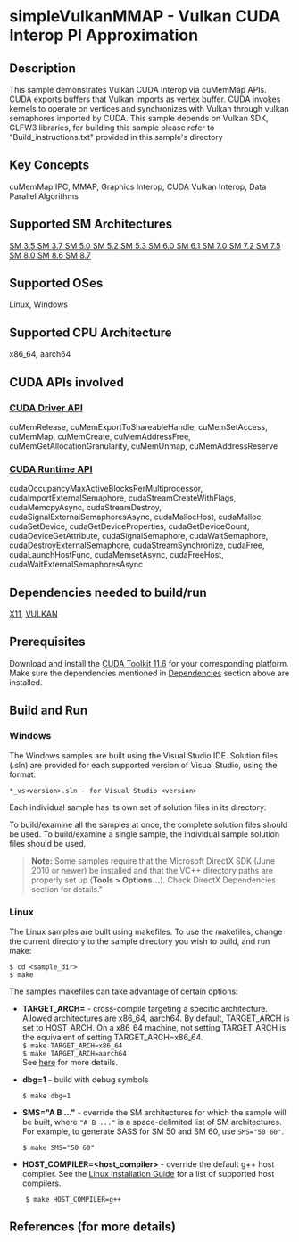 # simpleVulkanMMAP - Vulkan CUDA Interop PI Approximation

## Description

 This sample demonstrates Vulkan CUDA Interop via cuMemMap APIs. CUDA exports buffers that Vulkan imports as vertex buffer. CUDA invokes kernels to operate on vertices and synchronizes with Vulkan through vulkan semaphores imported by CUDA. This sample depends on Vulkan SDK, GLFW3 libraries, for building this sample please refer to "Build_instructions.txt" provided in this sample's directory

## Key Concepts

cuMemMap IPC, MMAP, Graphics Interop, CUDA Vulkan Interop, Data Parallel Algorithms

## Supported SM Architectures

[SM 3.5 ](https://developer.nvidia.com/cuda-gpus)  [SM 3.7 ](https://developer.nvidia.com/cuda-gpus)  [SM 5.0 ](https://developer.nvidia.com/cuda-gpus)  [SM 5.2 ](https://developer.nvidia.com/cuda-gpus)  [SM 5.3 ](https://developer.nvidia.com/cuda-gpus)  [SM 6.0 ](https://developer.nvidia.com/cuda-gpus)  [SM 6.1 ](https://developer.nvidia.com/cuda-gpus)  [SM 7.0 ](https://developer.nvidia.com/cuda-gpus)  [SM 7.2 ](https://developer.nvidia.com/cuda-gpus)  [SM 7.5 ](https://developer.nvidia.com/cuda-gpus)  [SM 8.0 ](https://developer.nvidia.com/cuda-gpus)  [SM 8.6 ](https://developer.nvidia.com/cuda-gpus)  [SM 8.7 ](https://developer.nvidia.com/cuda-gpus)

## Supported OSes

Linux, Windows

## Supported CPU Architecture

x86_64, aarch64

## CUDA APIs involved

### [CUDA Driver API](http://docs.nvidia.com/cuda/cuda-driver-api/index.html)
cuMemRelease, cuMemExportToShareableHandle, cuMemSetAccess, cuMemMap, cuMemCreate, cuMemAddressFree, cuMemGetAllocationGranularity, cuMemUnmap, cuMemAddressReserve

### [CUDA Runtime API](http://docs.nvidia.com/cuda/cuda-runtime-api/index.html)
cudaOccupancyMaxActiveBlocksPerMultiprocessor, cudaImportExternalSemaphore, cudaStreamCreateWithFlags, cudaMemcpyAsync, cudaStreamDestroy, cudaSignalExternalSemaphoresAsync, cudaMallocHost, cudaMalloc, cudaSetDevice, cudaGetDeviceProperties, cudaGetDeviceCount, cudaDeviceGetAttribute, cudaSignalSemaphore, cudaWaitSemaphore, cudaDestroyExternalSemaphore, cudaStreamSynchronize, cudaFree, cudaLaunchHostFunc, cudaMemsetAsync, cudaFreeHost, cudaWaitExternalSemaphoresAsync

## Dependencies needed to build/run
[X11](../../README.md#x11), [VULKAN](../../README.md#vulkan)

## Prerequisites

Download and install the [CUDA Toolkit 11.6](https://developer.nvidia.com/cuda-downloads) for your corresponding platform.
Make sure the dependencies mentioned in [Dependencies]() section above are installed.

## Build and Run

### Windows
The Windows samples are built using the Visual Studio IDE. Solution files (.sln) are provided for each supported version of Visual Studio, using the format:
```
*_vs<version>.sln - for Visual Studio <version>
```
Each individual sample has its own set of solution files in its directory:

To build/examine all the samples at once, the complete solution files should be used. To build/examine a single sample, the individual sample solution files should be used.
> **Note:** Some samples require that the Microsoft DirectX SDK (June 2010 or newer) be installed and that the VC++ directory paths are properly set up (**Tools > Options...**). Check DirectX Dependencies section for details."

### Linux
The Linux samples are built using makefiles. To use the makefiles, change the current directory to the sample directory you wish to build, and run make:
```
$ cd <sample_dir>
$ make
```
The samples makefiles can take advantage of certain options:
*  **TARGET_ARCH=<arch>** - cross-compile targeting a specific architecture. Allowed architectures are x86_64, aarch64.
    By default, TARGET_ARCH is set to HOST_ARCH. On a x86_64 machine, not setting TARGET_ARCH is the equivalent of setting TARGET_ARCH=x86_64.<br/>
`$ make TARGET_ARCH=x86_64` <br/> `$ make TARGET_ARCH=aarch64` <br/>
    See [here](http://docs.nvidia.com/cuda/cuda-samples/index.html#cross-samples) for more details.
*   **dbg=1** - build with debug symbols
    ```
    $ make dbg=1
    ```
*   **SMS="A B ..."** - override the SM architectures for which the sample will be built, where `"A B ..."` is a space-delimited list of SM architectures. For example, to generate SASS for SM 50 and SM 60, use `SMS="50 60"`.
    ```
    $ make SMS="50 60"
    ```

*  **HOST_COMPILER=<host_compiler>** - override the default g++ host compiler. See the [Linux Installation Guide](http://docs.nvidia.com/cuda/cuda-installation-guide-linux/index.html#system-requirements) for a list of supported host compilers.
```
    $ make HOST_COMPILER=g++
```

## References (for more details)


